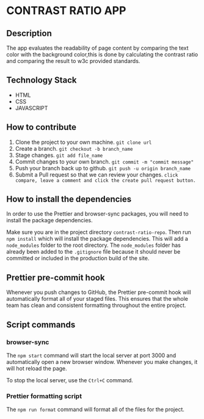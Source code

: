 # CONTRAST RATIO APP

## Description

The app evaluates the readability of page content by comparing the text color with the background color,this is done by calculating the contrast ratio and comparing the result to w3c provided standards.

## Technology Stack

- HTML
- CSS
- JAVASCRIPT

## How to contribute

1. Clone the project to your own machine.
   `git clone url`
2. Create a branch.
   `git checkout -b branch_name`
3. Stage changes.
   `git add file_name`
4. Commit changes to your own branch.
   `git commit -m "commit message"`
5. Push your branch back up to github.
   `git push -u origin branch_name`
6. Submit a Pull request so that we can review your changes.
   `click compare, leave a comment and click the create pull request button.`

## How to install the dependencies

In order to use the Prettier and browser-sync packages, you will need to install the package dependencies.

Make sure you are in the project directory `contrast-ratio-repo`.
Then run `npm install` which will install the package dependencies.
This will add a `node_modules` folder to the root directory.
The `node_modules` folder has already been added to the `.gitignore` file because it should never be committed or included in the production build of the site.

## Prettier pre-commit hook

Whenever you push changes to GitHub, the Prettier pre-commit hook will automatically format all of your staged files. This ensures that the whole team has clean and consistent formatting throughout the entire project.

## Script commands

### browser-sync

The `npm start` command will start the local server at port 3000 and automatically open a new browser window. Whenever you make changes, it will hot reload the page.

To stop the local server, use the `Ctrl+C` command.

### Prettier formatting script

The `npm run format` command will format all of the files for the project.
